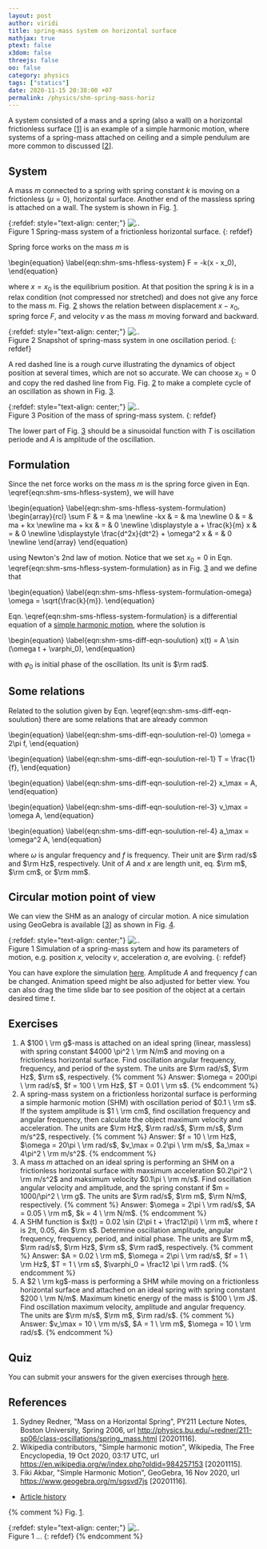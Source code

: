 ```yaml
---
layout: post
author: viridi
title: spring-mass system on horizontal surface
mathjax: true
ptext: false
x3dom: false
threejs: false
oo: false
category: physics
tags: ["statics"]
date: 2020-11-15 20:38:00 +07
permalink: /physics/shm-spring-mass-horiz
---
```

A system consisted of a mass and a spring (also a wall) on a horizontal frictionless surface [[1](#ref1)] is an example of a simple harmonic motion, where systems of a spring-mass attached on ceiling and a simple pendulum are more common to discussed [[2](#ref2)].


## System
A mass $m$ connected to a spring with spring constant $k$ is moving on a frictionless ($\mu = 0$), horizontal surface. Another end of the massless spring is attached on a wall. The system is shown in Fig. <a href="#fig:shm-sms-hfless">1</a>.

{:refdef: style="text-align: center;"}
![..](/assets/img/phys/shm-spring-mass-horiz-fless-0.png)
<br />
Figure <a name="fig:fig:shm-sms-hfless">1</a> Spring-mass system of a frictionless horizontal surface.
{: refdef}

Spring force works on the mass $m$ is

\begin{equation}
\label{eqn:shm-sms-hfless-system}
F = -k(x - x_0),
\end{equation}

where $x = x_0$ is the equilibrium position. At that position the spring $k$ is in a relax condition (not compressed nor stretched) and does not give any force to the mass $m$. Fig. <a href="#fig:shm-sms-hfless-oscillation">2</a> shows the relation between displacement $x - x_0$, spring force $F$, and velocity $v$ as the mass $m$ moving forward and backward.

{:refdef: style="text-align: center;"}
![..](/assets/img/phys/shm-spring-mass-horiz-fless-1.png)
<br />
Figure <a name="fig:fig:shm-sms-hfless-oscillation">2</a> Snapshot of spring-mass system in one oscillation period.
{: refdef}

A red dashed line is a rough curve illustrating the dynamics of object position at several times, which are not so accurate. We can choose $x_0 = 0$ and copy the red dashed line from Fig. Fig. <a href="#fig:shm-sms-hfless-oscillation">2</a> to make a complete cycle of an oscillation as shown in Fig. <a href="#fig:shm-sms-hfless-cycle">3</a>.

{:refdef: style="text-align: center;"}
![..](/assets/img/phys/shm-spring-mass-horiz-fless-2.png)
<br />
Figure <a name="fig:fig:shm-sms-hfless-oscillation">3</a> Position of the mass of spring-mass system.
{: refdef}

The lower part of Fig. <a href="#fig:shm-sms-hfless-cycle">3</a> should be a sinusoidal function with $T$ is oscillation periode and $A$ is amplitude of the oscillation.


## Formulation
Since the net force works on the mass $m$ is the spring force given in Eqn. \eqref{eqn:shm-sms-hfless-system}, we will have

\begin{equation}
\label{eqn:shm-sms-hfless-system-formulation}
\begin{array}{rcl}
\sum F & = & ma \newline
-kx & = & ma \newline
0 & = & ma + kx \newline
ma + kx & = & 0 \newline
\displaystyle a + \frac{k}{m} x & = & 0 \newline
\displaystyle \frac{d^2x}{dt^2} + \omega^2 x & = & 0 \newline
\end{array}
\end{equation}

using Newton's 2nd law of motion. Notice that we set $x_0 = 0$ in Eqn. \eqref{eqn:shm-sms-hfless-system-formulation} as in Fig. <a href="#fig:shm-sms-hfless-cycle">3</a> and we define that

\begin{equation}
\label{eqn:shm-sms-hfless-system-formulation-omega}
\omega = \sqrt{\frac{k}{m}}.
\end{equation}

Eqn. \eqref{eqn:shm-sms-hfless-system-formulation} is a differential equation of a [simple harmonic motion](simple-harmonic-motion), where the solution is

\begin{equation}
\label{eqn:shm-sms-diff-eqn-soulution}
x(t) = A \sin (\omega t + \varphi_0),
\end{equation}

with $\varphi_0$ is initial phase of the oscillation. Its unit is $\rm rad$.


## Some relations
Related to the solution given by Eqn. \eqref{eqn:shm-sms-diff-eqn-soulution} there are some relations that are already common

\begin{equation}
\label{eqn:shm-sms-diff-eqn-soulution-rel-0}
\omega = 2\pi f,
\end{equation}

\begin{equation}
\label{eqn:shm-sms-diff-eqn-soulution-rel-1}
T = \frac{1}{f},
\end{equation}

\begin{equation}
\label{eqn:shm-sms-diff-eqn-soulution-rel-2}
x_\max = A,
\end{equation}

\begin{equation}
\label{eqn:shm-sms-diff-eqn-soulution-rel-3}
v_\max = \omega A,
\end{equation}

\begin{equation}
\label{eqn:shm-sms-diff-eqn-soulution-rel-4}
a_\max = \omega^2 A,
\end{equation}

where $\omega$ is angular frequency and $f$ is frequency. Their unit are $\rm rad/s$ and $\rm Hz$, respectively. Unit of $A$ and $x$ are length unit, eq. $\rm m$, $\rm cm$, or $\rm mm$.


## Circular motion point of view
We can view the SHM as an analogy of circular motion. A nice simulation using GeoGebra is available [[3](#ref3)] as shown in Fig. <a href="#fig:shm-sms-geogebra-ftas">4</a>.

{:refdef: style="text-align: center;"}
![..](/assets/img/phys/gg/shm-geogebra-ftas.png)
<br />
Figure <a name="fig:shm-sms-geogebra-ftas">1</a> Simulation of a spring-mass sytem and how its parameters of motion, e.g. position $x$, velocity $v$, acceleration $a$, are evolving.
{: refdef}

You can have explore the simulation [here](https://www.geogebra.org/m/sgsvd7js). Amplitude $A$ and frequency $f$ can be changed. Animation speed might be also adjusted for better view. You can also drag the time slide bar to see position of the object at a certain desired time $t$.


## Exercises
1. <a name="prob1"></a>A $100 \ \rm g$-mass is attached on an ideal spring (linear, massless) with spring constant $4000 \pi^2 \ \rm N/m$ and moving on a frictionless horizontal surface. Find oscillation angular frequency, frequency, and period of the system. The units are $\rm rad/s$, $\rm Hz$, $\rm s$, respectively.
{% comment %} Answer: $\omega = 200\pi \ \rm rad/s$, $f = 100 \ \rm Hz$, $T = 0.01 \ \rm s$. {% endcomment %}
2. <a name="prob2"></a>A spring-mass system on a frictionless horizontal surface is performing a simple harmonic motion (SHM) with oscillation period of $0.1 \ \rm s$. If the system amplitude is $1 \ \rm cm$, find oscillation frequency and angular frequency, then calculate the object maximum velocity and acceleration. The units are $\rm Hz$, $\rm rad/s$, $\rm m/s$, $\rm m/s^2$, respectively.
{% comment %} Answer: $f = 10 \ \rm Hz$, $\omega = 20\pi \ \rm rad/s$, $v_\max = 0.2\pi \ \rm m/s$, $a_\max = 4\pi^2 \ \rm m/s^2$. {% endcomment %}
3. <a name="prob3"></a>A mass $m$ attached on an ideal spring is performing an SHM on a frictionless horizontal surface with maxsimum acceleration $0.2\pi^2 \ \rm m/s^2$ and maksimum velocity $0.1\pi \ \rm m/s$. Find oscillation angular velocity and amplitude, and the spring constant if $m = 1000/\pi^2 \ \rm g$. The units are $\rm rad/s$, $\rm m$, $\rm N/m$, respectively.
{% comment %} Answer: $\omega = 2\pi \ \rm rad/s$, $A = 0.05 \ \rm m$, $k = 4 \ \rm N/m$. {% endcomment %}
4. <a name="prob4"></a>A SHM function is $x(t) = 0.02 \sin (2\pi t + \frac12\pi) \ \rm m$, where $t$ is 2π, 0.05, 4in $\rm s$. Determine oscillation amplitude, angular frequency, frequency, period, and initial phase. The units are $\rm m$, $\rm rad/s$, $\rm Hz$, $\rm s$, $\rm rad$, respectively.
{% comment %} Answer: $A = 0.02 \ \rm m$, $\omega = 2\pi \ \rm rad/s$, $f = 1 \ \rm Hz$, $T = 1 \ \rm s$, $\varphi_0 = \frac12 \pi \ \rm rad$. {% endcomment %}
5. <a name="prob5"></a>A $2 \ \rm kg$-mass is performing a SHM while moving on a frictionless horizontal surface and attached on an ideal spring with spring constant $200 \ \rm N/m$. Maximum kinetic energy of the mass is $100 \ \rm J$. Find oscillation maximum velocity, amplitude and angular frequency. The units are $\rm m/s$, $\rm m$, $\rm rad/s$.
{% comment %} Answer: $v_\max = 10 \ \rm m/s$, $A = 1 \ \rm m$, $\omega = 10 \ \rm rad/s$. {% endcomment %}


## Quiz
You can submit your answers for the given exercises through [here](https://forms.office.com/Pages/ResponsePage.aspx?id=gxFu22VMXECCznzVP6bp3NGUp4ijN01Ks-VZMpTE-hpUOFhZVUkyN1NVMzlGTEROMkVDRlpHTVhDRy4u).


## References
1. <a name="ref1"></a>Sydney Redner, "Mass on a Horizontal Spring", PY211 Lecture Notes, Boston University, Spring 2006, url <http://physics.bu.edu/~redner/211-sp06/class-oscillations/spring_mass.html> [20201116].
2. <a name="ref2"></a>Wikipedia contributors, "Simple harmonic motion", Wikipedia, The Free Encyclopedia, 19 Oct 2020, 03:17 UTC, url <https://en.wikipedia.org/w/index.php?oldid=984257153> [20201115].
3. <a name="ref3"></a>Fiki Akbar, "Simple Harmonic Motion", GeoGebra, 16 Nov 2020, url <https://www.geogebra.org/m/sgsvd7js> [20201116].

+ [Article history](https://github.com/butiran/butiran.github.io/commits/master/_posts/phys/2020-11-15-shm-spring-mass-horiz.md)


{% comment %}
Fig. <a href="#fig:x">1</a>.

{:refdef: style="text-align: center;"}
![..](/assets/img/phys/x.png)
<br />
Figure <a name="fig:x">1</a> ...
{: refdef}
{% endcomment %}
